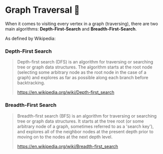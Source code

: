 # Graph Traversal 🌳
When it comes to visiting every vertex in a graph (traversing), there are two main algorithms: **Depth-First-Search** and **Breadth-First-Search**.

As defined by Wikipedia:

### Depth-First Search
> Depth-first search (DFS) is an algorithm for traversing or searching tree or graph data structures. The algorithm starts at the root node (selecting some arbitrary node as the root node in the case of a graph) and explores as far as possible along each branch before backtracking.
>
> https://en.wikipedia.org/wiki/Depth-first_search

### Breadth-First Search
> Breadth-first search (BFS) is an algorithm for traversing or searching tree or graph data structures. It starts at the tree root (or some arbitrary node of a graph, sometimes referred to as a 'search key'), and explores all of the neighbor nodes at the present depth prior to moving on to the nodes at the next depth level.
>
> https://en.wikipedia.org/wiki/Breadth-first_search